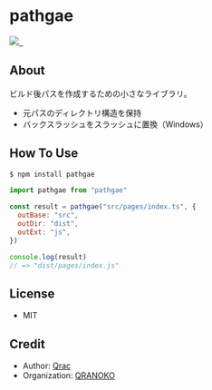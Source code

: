 # pathgae

<p>
  <a aria-label="Made by QRANOKO" href="https://qranoko.jp">
    <img src="https://img.shields.io/badge/MADE%20BY%20QRANOKO-212121.svg?style=for-the-badge&labelColor=212121">
  </a>
  <a aria-label="NPM version" href="https://www.npmjs.com/package/pathgae">
    <img alt="" src="https://img.shields.io/npm/v/pathgae.svg?style=for-the-badge&labelColor=212121">
  </a>
  <a aria-label="License" href="https://github.com/qrac/pathgae/blob/master/LICENSE">
    <img alt="" src="https://img.shields.io/npm/l/pathgae.svg?style=for-the-badge&labelColor=212121">
  </a>
</p>

## About

ビルド後パスを作成するための小さなライブラリ。

- 元パスのディレクトリ構造を保持
- バックスラッシュをスラッシュに置換（Windows）

## How To Use

```bash
$ npm install pathgae
```

```js
import pathgae from "pathgae"

const result = pathgae("src/pages/index.ts", {
  outBase: "src",
  outDir: "dist",
  outExt: "js",
})

console.log(result)
// => "dist/pages/index.js"
```

## License

- MIT

## Credit

- Author: [Qrac](https://qrac.jp)
- Organization: [QRANOKO](https://qranoko.jp)
